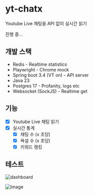 # yt-chatx

Youtube Live 채팅을 API 없이 실시간 읽기

진행 중...

## 개발 스택
- Redis - Realtime statistics
- Playwright - Chrome mock
- Spring boot 3.4 (VT on) - API server
- Java 23
- Postgres 17 - Profanity, logs etc
- Websocket (SockJS) - Realtime get

## 기능
- [x] Youtube Live 채팅 읽기
- [x] 실시간 통계
  - [x] 채팅 수 (x 초당)
  - [x] 욕설 수 (x 초당)
  - [x] 키워드 랭킹
## 테스트

![dashboard](https://github.com/user-attachments/assets/384a4f97-9d38-461f-8687-d35f5be50fdb)

![Image](https://github.com/user-attachments/assets/253585cc-5cf1-42bc-8b45-7729e851ad4b)